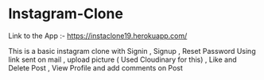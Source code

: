 # Instagram-Clone
Link to the App :- https://instaclone19.herokuapp.com/

This is a basic instagram clone with Signin , Signup , Reset Password Using link sent on mail , upload picture ( Used Cloudinary for this) , Like and Delete Post , View Profile and add comments on Post
